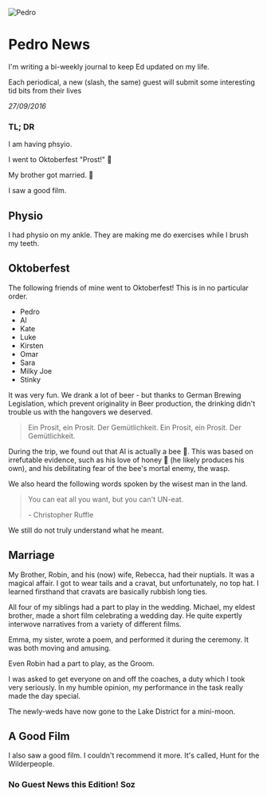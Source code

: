 ![Pedro](http://www.rebeccahossack.com/media/k2c81r/9999x9999/3a7dca52624c800a0c4d4d03101/9314_1000.jpg)

# Pedro News
I'm writing a bi-weekly journal to keep Ed updated on my life.

Each periodical, a new (slash, the same) guest will submit some interesting tid bits from their lives

_27/09/2016_

### TL; DR

I am having phsyio.

I went to Oktoberfest "Prost!" 🍻

My brother got married. 🎩

I saw a good film.

## Physio

I had physio on my ankle. They are making me do exercises while I brush my teeth.

## Oktoberfest

The following friends of mine went to Oktoberfest! This is in no particular order.

* Pedro
* Al
* Kate
* Luke
* Kirsten
* Omar
* Sara
* Milky Joe
* Stinky

It was very fun. We drank a lot of beer - but thanks to German Brewing Legislation, which prevent originality in Beer production, the drinking didn't trouble us with the hangovers we deserved.

>Ein Prosit, ein Prosit. Der Gemütlichkeit. Ein Prosit, ein Prosit. Der Gemütlichkeit.

During the trip, we found out that Al is actually a bee 🐝. This was based on irrefutable evidence, such as his love of honey 🍯 (he likely produces his own), and his debilitating fear of the bee's mortal enemy, the wasp.

We also heard the following words spoken by the wisest man in the land.

>You can eat all you want, but you can't UN-eat.
>
>\- Christopher Ruffle

We still do not truly understand what he meant.

## Marriage

My Brother, Robin, and his (now) wife, Rebecca, had their nuptials. It was a magical affair. I got to wear tails and a cravat, but unfortunately, no top hat. I learned firsthand that cravats are basically rubbish long ties.

All four of my siblings had a part to play in the wedding. Michael, my eldest brother, made a short film celebrating a wedding day. He quite expertly interwove narratives from a variety of different films.

Emma, my sister, wrote a poem, and performed it during the ceremony. It was both moving and amusing.

Even Robin had a part to play, as the Groom.

I was asked to get everyone on and off the coaches, a duty which I took very seriously. In my humble opinion, my performance in the task really made the day special.

The newly-weds have now gone to the Lake District for a mini-moon.

## A Good Film

I also saw a good film. I couldn't recommend it more. It's called, Hunt for the Wilderpeople.

### No Guest News this Edition! Soz
